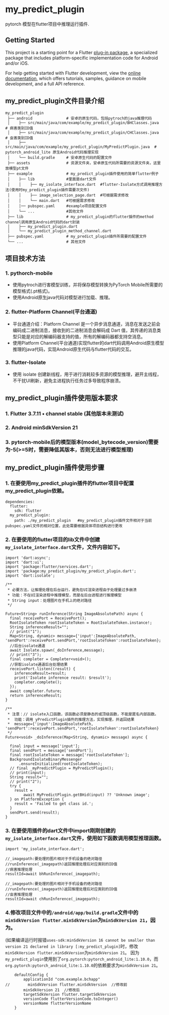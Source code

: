 # my_predict_plugin

pytorch 模型在flutter项目中推理运行插件.

## Getting Started

This project is a starting point for a Flutter
[plug-in package](https://flutter.dev/developing-packages/),
a specialized package that includes platform-specific implementation code for
Android and/or iOS.

For help getting started with Flutter development, view the
[online documentation](https://flutter.dev/docs), which offers tutorials,
samples, guidance on mobile development, and a full API reference.

## my_predict_plugin文件目录介绍
```
my_predict_plugin
 ├── android               # 安卓的原生代码，包括pytroch的java推理代码
 │    ├── src/main/java/com/example/my_predict_plugin/BHClasses.java        # 病害类别ID值 
 │    ├── src/main/java/com/example/my_predict_plugin/CHClasses.java        # 虫害类别ID值
 │    ├── src/main/java/com/example/my_predict_plugin/MyPredictPlugin.java  # pytorch_android_lite 原生Android代码推理实现
 │    └── build.gradle     # 安卓原生代码的配置文件          
 ├── assets                # 资源文件夹，安卓原生代码所需要的资源文件夹，这里放模型pt文件
 ├── example               # my_predict_plugin插件使用的简单flutter例子
 │    ├── lib              #里面是dart文件
 │    │    ├── my_isolate_interface.dart  #flutter-Isolate方式调用推理方法(使用时my_predict_plugin插件需要次文件)
 │    │    ├── image_selection_page.dart  #可根据需求修改
 │    │    └── main.dart   #可根据需求修改
 │    │── pubspec.yaml     #example项目配置文件
 │    └── ...              #其他文件
 ├── lib                   # my_predict_plugin的flutter插件的method channel调用原生Android代码的dart封装
 │    ├── my_predict_plugin.dart
 │    └── my_predict_plugin_method_channel.dart
 ├── pubspec.yaml          # my_predict_plugin插件所需要的配置文件
 └── ...                   # 其他文件    
```

## 项目技术方法
### 1. pythorch-mobile
- 使用pytroch进行害模型训练，并将保存模型转换为PyTorch Mobile所需要的模型格式(.pt格式)。
- 使用Android原生java代码对模型进行加载、推理。

### 2. flutter-Platform Channel(平台通道)
- 平台通道介绍：Platform Channel 是一个异步消息通道，消息在发送之前会编码成二进制消息，接收到的二进制消息会解码成 Dart 值，其传递的消息类型只能是对应的解编码器支持的值，所有的解编码器都支持空消息。
- 使用Platform Channel(平台通道)实现flutter的dart代码调用Android原生模型推理的java代码，实现Android原生代码与flutter代码的交互。

### 3. flutter-Isolate
- 使用 isolate 创建新线程，用于进行消耗较多资源的模型推理，避开主线程，不干扰UI刷新，避免主进程执行任务过多导致程序崩溃。

## my_predict_plugin插件使用版本要求
### 1. Flutter 3.7.11 • channel stable (其他版本未测试)
### 2. Android minSdkVersion 21
### 3. pytorch-mobile后的模型版本(model_bytecode_version)需要为-5(>=5时，需要降低其版本，否则无法进行模型推理)


## my_predict_plugin插件使用步骤
### 1. 在要使用my_predict_plugin插件的flutter项目中配置my_predict_plugin依赖。
```
dependencies:
  flutter:
    sdk: flutter
  my_predict_plugin:
    path: ./my_predict_plugin   #my_predict_plugin插件文件相对于当前pubspec.yaml文件的相对位置，此处需要根据具体项目结构进行更改
```

### 2. 在要使用的flutter项目的lib文件中创建`my_isolate_interface.dart`文件，文件内容如下。
```
import 'dart:async';
import 'dart:ui';
import 'package:flutter/services.dart';
import 'package:my_predict_plugin/my_predict_plugin.dart';
import 'dart:isolate';

/**
 * 必要方法，让推理处理在后台运行，避免在UI渲染进程由于处理量过多崩溃
 * 功能：不在UI渲染进程中推理模型，而是在后台进程进行推理模型
 * String input：处理图片在手机上的绝对路径
 */

Future<String> runInference(String ImageAbsolutePath) async {
  final receivePort = ReceivePort();
  RootIsolateToken rootIsolateToken = RootIsolateToken.instance!;
  String inferenceResult="";
  // print("1");
  Map<String, dynamic> message={'input':ImageAbsolutePath, 'sendPort':receivePort.sendPort,'rootIsolateToken':rootIsolateToken};
  //后台isolate通道
  await Isolate.spawn(_doInference,message);
  // print("3");
  final completer = Completer<void>();
  //获取isolate通道后台处理结果
  receivePort.listen((result) {
    inferenceResult=result;
    print('Isolate inference result: $result');
    completer.complete();
  });
  await completer.future;
  return inferenceResult;
}

/**
 * 注意：// isolate入口函数，该函数必须是静态的或顶级函数，不能是匿名内部函数。
 *  功能：调用 yPredictPlugin插件的推理方法，实现推理，并返回结果
 *  message={'input':ImageAbsolutePath, 'sendPort':receivePort.sendPort,'rootIsolateToken':rootIsolateToken}
 */
Future<void> _doInference(Map<String, dynamic> message) async {

  final input = message['input'];
  final sendPort = message['sendPort'];
  final rootIsolateToken = message['rootIsolateToken'];
  BackgroundIsolateBinaryMessenger
      .ensureInitialized(rootIsolateToken);
  // final _myPredictPlugin = MyPredictPlugin();
  // print(input);
  String result="";
  // print("2");
  try {
    result =
        await MyPredictPlugin.getBHid(input) ?? 'Unknown image';
  } on PlatformException {
    result = 'Failed to get class id.';
  }
  sendPort.send(result);
}
```

### 3. 在要使用插件的dart文件中import刚刚创建的`my_isolate_interface.dart`文件，使用如下函数调用模型推理函数。
```
import 'my_isolate_interface.dart';
```
```
//_imagepath:要处理的图片相对于手机设备的绝对路径
//runInference(_imagepath)返回推理处理后对应类别的ID值
//病害推理处理
resultId=await bhRunInference(_imagepath);

//_imagepath:要处理的图片相对于手机设备的绝对路径
//runInference(_imagepath)返回推理处理后对应类别的ID值
//虫害推理处理
resultId=await chRunInference(_imagepath);
```

### 4.修改项目文件中的`/android/app/build.gradle`文件中的`minSdkVersion flutter.minSdkVersion`为`minSdkVersion 21`，因为。
(如果编译运行时报错`uses-sdk:minSdkVersion 16 cannot be smaller than version 21 declared in library [:my_predict_plugin]`时，修改`minSdkVersion flutter.minSdkVersion`为`minSdkVersion 21`。
因为`my_predict_plugin`使用到了`org.pytorch:pytorch_android_lite:1.10.0`，而`org.pytorch:pytorch_android_lite:1.10.0`的依赖要求为`minSdkVersion 21`。
```
    defaultConfig {
        applicationId "com.example.bchapp"
//        minSdkVersion flutter.minSdkVersion  //修改前
        minSdkVersion 21  //修改后
        targetSdkVersion flutter.targetSdkVersion
        versionCode flutterVersionCode.toInteger()
        versionName flutterVersionName
    }
```



